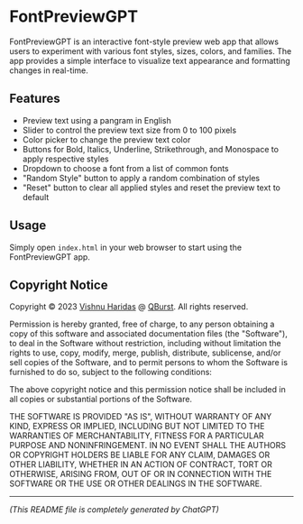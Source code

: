 # FontPreviewGPT

FontPreviewGPT is an interactive font-style preview web app that allows users to experiment with various font styles, sizes, colors, and families. The app provides a simple interface to visualize text appearance and formatting changes in real-time.

## Features

- Preview text using a pangram in English
- Slider to control the preview text size from 0 to 100 pixels
- Color picker to change the preview text color
- Buttons for Bold, Italics, Underline, Strikethrough, and Monospace to apply respective styles
- Dropdown to choose a font from a list of common fonts
- "Random Style" button to apply a random combination of styles
- "Reset" button to clear all applied styles and reset the preview text to default

## Usage

Simply open `index.html` in your web browser to start using the FontPreviewGPT app.

## Copyright Notice

Copyright © 2023 [Vishnu Haridas](https://blog.qburst.com/author/vishnuh/) @ [QBurst](https://qburst.com). All rights reserved.

Permission is hereby granted, free of charge, to any person obtaining a copy of this software and associated documentation files (the "Software"), to deal in the Software without restriction, including without limitation the rights to use, copy, modify, merge, publish, distribute, sublicense, and/or sell copies of the Software, and to permit persons to whom the Software is furnished to do so, subject to the following conditions:

The above copyright notice and this permission notice shall be included in all copies or substantial portions of the Software.

THE SOFTWARE IS PROVIDED "AS IS", WITHOUT WARRANTY OF ANY KIND, EXPRESS OR IMPLIED, INCLUDING BUT NOT LIMITED TO THE WARRANTIES OF MERCHANTABILITY, FITNESS FOR A PARTICULAR PURPOSE AND NONINFRINGEMENT. IN NO EVENT SHALL THE AUTHORS OR COPYRIGHT HOLDERS BE LIABLE FOR ANY CLAIM, DAMAGES OR OTHER LIABILITY, WHETHER IN AN ACTION OF CONTRACT, TORT OR OTHERWISE, ARISING FROM, OUT OF OR IN CONNECTION WITH THE SOFTWARE OR THE USE OR OTHER DEALINGS IN THE SOFTWARE.

---
_(This README file is completely generated by ChatGPT)_